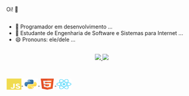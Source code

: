 Oi! 👋

##

- 🔭 Programador em desenvolvimento ...
- 🌱 Estudante de Engenharia de Software e Sistemas para Internet ...
- 😄 Pronouns: ele/dele ...

##

<div align="center">
  <a href="https://github.com/ronaldofidelis">
  <img width="48%" src="https://github-readme-stats.vercel.app/api?username=RonaldoFidelis&show_icons=true&theme=algolia&include_all_commits=true&count_private=true"/>
  <img width="48%" src="https://github-readme-stats.vercel.app/api/top-langs/?username=RonaldoFidelis&layout=compact&langs_count=7&theme=algolia"/>
</div>
  
 ##
  
<div style="display: inline_block"><br>
  <img align="center" alt="Ronaldo-Js" height="30" width="40" src="https://raw.githubusercontent.com/devicons/devicon/master/icons/javascript/javascript-plain.svg">
  <img align="center" alt="Ronaldo-Python" height="30" width="40" src="https://raw.githubusercontent.com/devicons/devicon/master/icons/python/python-original.svg">
  <img align="center" alt="Ronaldo-HTML" height="30" width="40" src="https://raw.githubusercontent.com/devicons/devicon/master/icons/html5/html5-original.svg">
  <img align="center" alt="Ronaldo-React" height="30" width="40" src="https://raw.githubusercontent.com/devicons/devicon/master/icons/react/react-original.svg">
</div>
